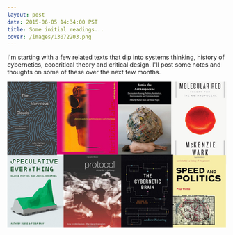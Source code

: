 ```yaml
---
layout: post
date: 2015-06-05 14:34:00 PST
title: Some initial readings...
cover: /images/13072203.png
---
```


I'm starting with a few related texts that dip into systems thinking, history of cybernetics, ecocritical theory and critical design. I'll post some notes and thoughts on some of these over the next few months.  

![logo](https://github.com/eccentricengineering/eccentricengineering.github.io/blob/master/images/reading/reading.jpg?raw=true)
